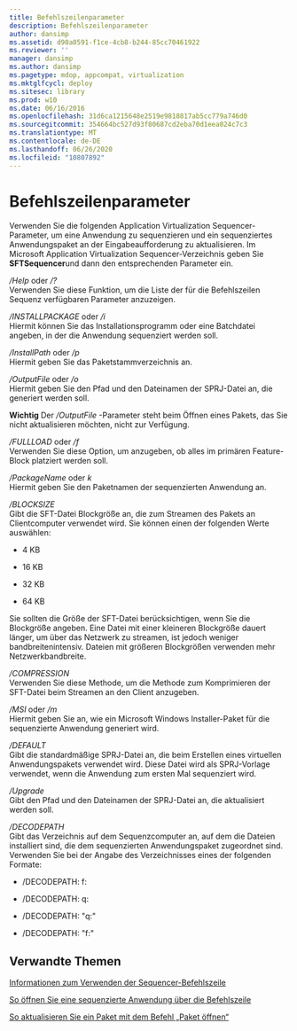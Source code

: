 ```yaml
---
title: Befehlszeilenparameter
description: Befehlszeilenparameter
author: dansimp
ms.assetid: d90a0591-f1ce-4cb8-b244-85cc70461922
ms.reviewer: ''
manager: dansimp
ms.author: dansimp
ms.pagetype: mdop, appcompat, virtualization
ms.mktglfcycl: deploy
ms.sitesec: library
ms.prod: w10
ms.date: 06/16/2016
ms.openlocfilehash: 31d6ca1215648e2519e9818817ab5cc779a746d0
ms.sourcegitcommit: 354664bc527d93f80687cd2eba70d1eea024c7c3
ms.translationtype: MT
ms.contentlocale: de-DE
ms.lasthandoff: 06/26/2020
ms.locfileid: "10807892"
---
```

# Befehlszeilenparameter


Verwenden Sie die folgenden Application Virtualization Sequencer-Parameter, um eine Anwendung zu sequenzieren und ein sequenziertes Anwendungspaket an der Eingabeaufforderung zu aktualisieren. Im Microsoft Application Virtualization Sequencer-Verzeichnis geben Sie **SFTSequencer**und dann den entsprechenden Parameter ein.

<a href="" id="-help-or---"></a>*/Help* oder */?*  
Verwenden Sie diese Funktion, um die Liste der für die Befehlszeilen Sequenz verfügbaren Parameter anzuzeigen.

<a href="" id="-installpackage-or--i"></a>*/INSTALLPACKAGE* oder */i*  
Hiermit können Sie das Installationsprogramm oder eine Batchdatei angeben, in der die Anwendung sequenziert werden soll.

<a href="" id="-installpath-or--p"></a>*/InstallPath* oder */p*  
Hiermit geben Sie das Paketstammverzeichnis an.

<a href="" id="-outputfile-or--o"></a>*/OutputFile* oder */o*  
Hiermit geben Sie den Pfad und den Dateinamen der SPRJ-Datei an, die generiert werden soll.

**Wichtig**  Der */OutputFile* -Parameter steht beim Öffnen eines Pakets, das Sie nicht aktualisieren möchten, nicht zur Verfügung.

 

<a href="" id="-fullload-or--f"></a>*/FULLLOAD* oder */f*  
Verwenden Sie diese Option, um anzugeben, ob alles im primären Feature-Block platziert werden soll.

<a href="" id="-packagename-or--k"></a>*/PackageName* oder *k*  
Hiermit geben Sie den Paketnamen der sequenzierten Anwendung an.

<a href="" id="-blocksize"></a>*/BLOCKSIZE*  
Gibt die SFT-Datei Blockgröße an, die zum Streamen des Pakets an Clientcomputer verwendet wird. Sie können einen der folgenden Werte auswählen:

-   4 KB

-   16 KB

-   32 KB

-   64 KB

Sie sollten die Größe der SFT-Datei berücksichtigen, wenn Sie die Blockgröße angeben. Eine Datei mit einer kleineren Blockgröße dauert länger, um über das Netzwerk zu streamen, ist jedoch weniger bandbreitenintensiv. Dateien mit größeren Blockgrößen verwenden mehr Netzwerkbandbreite.

<a href="" id="-compression"></a>*/COMPRESSION*  
Verwenden Sie diese Methode, um die Methode zum Komprimieren der SFT-Datei beim Streamen an den Client anzugeben.

<a href="" id="-msi-or--m"></a>*/MSI* oder */m*  
Hiermit geben Sie an, wie ein Microsoft Windows Installer-Paket für die sequenzierte Anwendung generiert wird.

<a href="" id="-default"></a>*/DEFAULT*  
Gibt die standardmäßige SPRJ-Datei an, die beim Erstellen eines virtuellen Anwendungspakets verwendet wird. Diese Datei wird als SPRJ-Vorlage verwendet, wenn die Anwendung zum ersten Mal sequenziert wird.

<a href="" id="-upgrade"></a>*/Upgrade*  
Gibt den Pfad und den Dateinamen der SPRJ-Datei an, die aktualisiert werden soll.

<a href="" id="-decodepath"></a>*/DECODEPATH*  
Gibt das Verzeichnis auf dem Sequenzcomputer an, auf dem die Dateien installiert sind, die dem sequenzierten Anwendungspaket zugeordnet sind. Verwenden Sie bei der Angabe des Verzeichnisses eines der folgenden Formate:

-   /DECODEPATH: f:

-   /DECODEPATH: q:

-   /DECODEPATH: "q:"

-   /DECODEPATH: "f:"

## Verwandte Themen


[Informationen zum Verwenden der Sequencer-Befehlszeile](about-using-the-sequencer-command-line.md)

[So öffnen Sie eine sequenzierte Anwendung über die Befehlszeile](how-to-open-a-sequenced-application-using-the-command-line.md)

[So aktualisieren Sie ein Paket mit dem Befehl „Paket öffnen“](how-to-upgrade-a-package-using-the-open-package-command.md)

 

 





